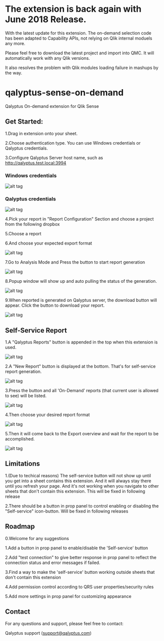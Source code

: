 # The extension is back again with June 2018 Release. 
With the latest update for this extension. The on-demand selection code has been adapted to Capability APIs, not relying on Qlik internal moduels any more.

Please feel free to download the latest project and import into QMC. It will automatically work with any Qlik versions.

It also resolves the problem with Qlik modules loading failure in mashups by the way. 

# qalyptus-sense-on-demand
Qalyptus On-demand extension for Qlik Sense

## Get Started:

1.Drag in extension onto your sheet.

2.Choose authentication type. You can use Windows credentials or Qalyptus credentials.

3.Configure Qalyptus Server host name, such as http://qalyptus.test.local:3994

### Windows credentials
![alt tag](https://github.com/qalyptus/qalyptus-sense-on-demand/master/tutorial/1-1.png)

###  Qalyptus credentials
![alt tag](https://github.com/qalyptus/qalyptus-sense-on-demand/master/tutorial/1-1-2.png)

4.Pick your report in "Report Configuration" Section and choose a project from the following dropbox

5.Choose a report

6.And choose your expected export format

![alt tag](https://github.com/qalyptus/qalyptus-sense-on-demand/master/tutorial/1-2.png)

7.Go to Analysis Mode and Press the button to start report generation

![alt tag](https://github.com/qalyptus/qalyptus-sense-on-demand/master/tutorial/1-3.png)

8.Popup window will show up and auto pulling the status of the generation.

![alt tag](https://github.com/qalyptus/qalyptus-sense-on-demand/master/tutorial/1-4.png)

9.When reported is generated on Qalyptus server, the download button will appear. Click the button to download your report.

![alt tag](https://github.com/qalyptus/qalyptus-sense-on-demand/master/tutorial/1-5.png)

## Self-Service Report

1.A "Qalyptus Reports" button is appended in the top when this extension is used. 

![alt tag](https://github.com/qalyptus/qalyptus-sense-on-demand/master/tutorial/2-1.png)

2.A "New Report" button is displayed at the bottom. That's for self-service report generation.

![alt tag](https://github.com/qalyptus/qalyptus-sense-on-demand/master/tutorial/2-2.png)

3.Press the button and all 'On-Demand' reports (that current user is allowed to see) will be listed.

![alt tag](https://github.com/qalyptus/qalyptus-sense-on-demand/master/tutorial/2-3.png)

4.Then choose your desired report format

![alt tag](https://github.com/qalyptus/qalyptus-sense-on-demand/master/tutorial/2-4.png)

5.Then it will come back to the Export overview and wait for the report to be accomplished.

![alt tag](https://github.com/qalyptus/qalyptus-sense-on-demand/master/tutorial/2-5.png)

## Limitations
1.(Due to techical reasons) The self-service button will not show up until you get into a sheet contains this extension. And it will always stay there until you refresh your page. And it's not working when you navigate to other sheets that don't contain this extension. This will be fixed in following release

2.There should be a button in prop panel to control enabling or disabling the "Self-service" icon-button. Will be fixed in following releases

## Roadmap

0.Welcome for any suggestions

1.Add a button in prop panel to enable/disable the 'Self-service' button

2.Add "test connection" to give better response in prop panel to reflect the connection status and error messages if failed.

3.Find a way to make the 'self-service' button working outside sheets that don't contain this extension

4.Add permission control according to QRS user properties/security rules

5.Add more settings in prop panel for customizing appearance

## Contact

For any questions and support, please feel free to contact:

Qalyptus support (support@qalyptus.com)
